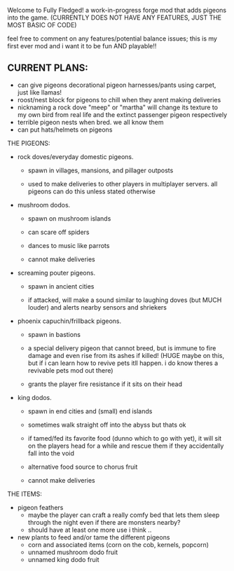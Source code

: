Welcome to Fully Fledged! a work-in-progress forge mod that adds pigeons into the game. (CURRENTLY DOES NOT HAVE ANY FEATURES, JUST THE MOST BASIC OF CODE)

feel free to comment on any features/potential balance issues; this is my first ever mod and i want it to be fun AND playable!!

CURRENT PLANS:
- 
- can give pigeons decorational pigeon harnesses/pants using carpet, just like llamas!
- roost/nest block for pigeons to chill when they arent making deliveries
- nicknaming a rock dove "meep" or "martha" will change its texture to my own bird from real life and the extinct passenger pigeon respectively
- terrible pigeon nests when bred. we all know them
- can put hats/helmets on pigeons

THE PIGEONS:
- rock doves/everyday domestic pigeons.

  - spawn in villages, mansions, and pillager outposts

  - used to make deliveries to other players in multiplayer servers. all pigeons can do this unless stated otherwise
- mushroom dodos.

  - spawn on mushroom islands

  - can scare off spiders

  - dances to music like parrots

  - cannot make deliveries
- screaming pouter pigeons.

  - spawn in ancient cities

  - if attacked, will make a sound similar to laughing doves (but MUCH louder) and alerts nearby sensors and shriekers
- phoenix capuchin/frillback pigeons.

  - spawn in bastions

  - a special delivery pigeon that cannot breed, but is immune to fire damage and even rise from its ashes if killed! (HUGE maybe on this, but if i can learn how to revive pets itll happen. i do know theres a revivable pets mod out there)

  - grants the player fire resistance if it sits on their head
- king dodos.
 
  - spawn in end cities and (small) end islands

  - sometimes walk straight off into the abyss but thats ok

  - if tamed/fed its favorite food (dunno which to go with yet), it will sit on the players head for a while and rescue them if they accidentally fall into the void

  - alternative food source to chorus fruit

  - cannot make deliveries

THE ITEMS:
- pigeon feathers
  - maybe the player can craft a really comfy bed that lets them sleep through the night even if there are monsters nearby?
  - should have at least one more use i think ..
- new plants to feed and/or tame the different pigeons
  - corn and associated items (corn on the cob, kernels, popcorn)
  - unnamed mushroom dodo fruit
  - unnamed king dodo fruit
